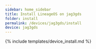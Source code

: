 ```yaml
---
sidebar: home_sidebar
title: Install LineageOS on jag3gds
folder: install
permalink: /devices/jag3gds/install
device: jag3gds
---
```

{% include templates/device_install.md %}
